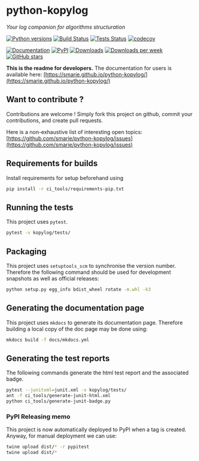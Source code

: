 # python-kopylog

*Your log companion for algorithms structuration*

[![Python versions](https://img.shields.io/pypi/pyversions/kopylog.svg)](https://pypi.python.org/pypi/kopylog/) [![Build Status](https://travis-ci.org/smarie/python-kopylog.svg?branch=master)](https://travis-ci.org/smarie/python-kopylog) [![Tests Status](https://smarie.github.io/python-kopylog/junit/junit-badge.svg?dummy=8484744)](https://smarie.github.io/python-kopylog/junit/report.html) [![codecov](https://codecov.io/gh/smarie/python-kopylog/branch/master/graph/badge.svg)](https://codecov.io/gh/smarie/python-kopylog)

[![Documentation](https://img.shields.io/badge/doc-latest-blue.svg)](https://smarie.github.io/python-kopylog/) [![PyPI](https://img.shields.io/pypi/v/kopylog.svg)](https://pypi.python.org/pypi/kopylog/) [![Downloads](https://pepy.tech/badge/kopylog)](https://pepy.tech/project/kopylog) [![Downloads per week](https://pepy.tech/badge/kopylog/week)](https://pepy.tech/project/kopylog) [![GitHub stars](https://img.shields.io/github/stars/smarie/python-kopylog.svg)](https://github.com/smarie/python-kopylog/stargazers)

**This is the readme for developers.** The documentation for users is available here: [https://smarie.github.io/python-kopylog/](https://smarie.github.io/python-kopylog/)

## Want to contribute ?

Contributions are welcome ! Simply fork this project on github, commit your contributions, and create pull requests.

Here is a non-exhaustive list of interesting open topics: [https://github.com/smarie/python-kopylog/issues](https://github.com/smarie/python-kopylog/issues)

## Requirements for builds

Install requirements for setup beforehand using 

```bash
pip install -r ci_tools/requirements-pip.txt
```

## Running the tests

This project uses `pytest`.

```bash
pytest -v kopylog/tests/
```


## Packaging

This project uses `setuptools_scm` to synchronise the version number. Therefore the following command should be used for development snapshots as well as official releases: 

```bash
python setup.py egg_info bdist_wheel rotate -m.whl -k3
```

## Generating the documentation page

This project uses `mkdocs` to generate its documentation page. Therefore building a local copy of the doc page may be done using:

```bash
mkdocs build -f docs/mkdocs.yml
```

## Generating the test reports

The following commands generate the html test report and the associated badge. 

```bash
pytest --junitxml=junit.xml -v kopylog/tests/
ant -f ci_tools/generate-junit-html.xml
python ci_tools/generate-junit-badge.py
```

### PyPI Releasing memo

This project is now automatically deployed to PyPI when a tag is created. Anyway, for manual deployment we can use:

```bash
twine upload dist/* -r pypitest
twine upload dist/*
```

